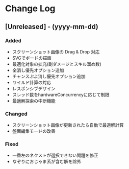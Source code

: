 # Change Log

## [Unreleased] - (yyyy-mm-dd)

### Added

- スクリーンショット画像の Drag & Drop 対応
- SVGでボードの描画
- 最適化対象の拡充(副ダメージとスキル溜め数)
- 全消し優先オプション追加
- チャンスぷよ消し優先オプション追加
- ワイルド計算の対応
- レスポンシブデザイン
- スレッド数をhardwareConcurrencyに応じて制限
- 最適解探索の中断機能

### Changed

- スクリーンショット画像が更新されたら自動で最適解計算
- 盤面編集モードの改善

### Fixed

- 一番左のネクストが選択できない問題を修正
- なぞりにおじゃま系が含む解を除外
